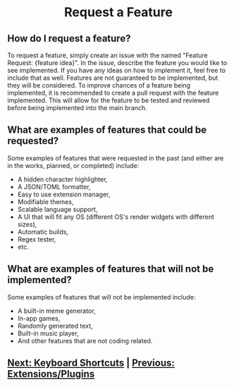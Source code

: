 <h1 align="center">Request a Feature</h1>

## How do I request a feature?

To request a feature, simply create an issue with the named "Feature Request: {feature idea}". In the issue, describe the feature you would like to see implemented. If you have any ideas on how to implement it, feel free to include that as well. Features are not guaranteed to be implemented, but they will be considered. To improve chances of a feature being implemented, it is recommended to create a pull request with the feature implemented. This will allow for the feature to be tested and reviewed before being implemented into the main branch.

## What are examples of features that could be requested?

Some examples of features that were requested in the past (and either are in the works, planned, or completed) include:

 - A hidden character highlighter,
 - A JSON/TOML formatter,
 - Easy to use extension manager,
 - Modifiable themes,
 - Scalable language support,
 - A UI that will fit any OS (different OS's render widgets with different sizes),
 - Automatic builds,
 - Regex tester,
 - etc.

## What are examples of features that will not be implemented?

Some examples of features that will not be implemented include:
 - A built-in meme generator,
 - In-app games,
 - Randomly generated text,
 - Built-in music player,
 - And other features that are not coding related.

## [Next: Keyboard Shortcuts](./keyboard-shortcuts.md) | [Previous: Extensions/Plugins](./extensions.md)
